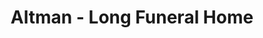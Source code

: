 ---
title: "Altman - Long Funeral Home"
url: /debary/altman-long-funeral-home/
shop: funeral directors
---
